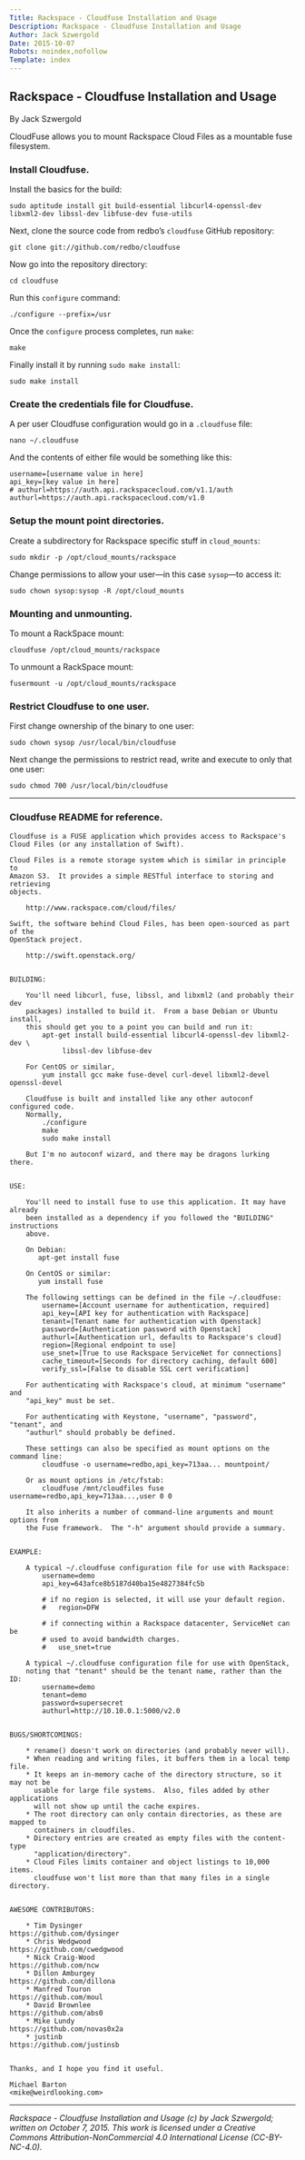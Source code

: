 ```yaml
---
Title: Rackspace - Cloudfuse Installation and Usage
Description: Rackspace - Cloudfuse Installation and Usage
Author: Jack Szwergold
Date: 2015-10-07
Robots: noindex,nofollow
Template: index
---
```


## Rackspace - Cloudfuse Installation and Usage

By Jack Szwergold

CloudFuse allows you to mount Rackspace Cloud Files as a mountable fuse filesystem.

### Install Cloudfuse.

Install the basics for the build:

	sudo aptitude install git build-essential libcurl4-openssl-dev libxml2-dev libssl-dev libfuse-dev fuse-utils

Next, clone the source code from redbo’s `cloudfuse` GitHub repository:

	git clone git://github.com/redbo/cloudfuse

Now go into the repository directory:

	cd cloudfuse

Run this `configure` command:

	./configure --prefix=/usr
	
Once the `configure` process completes, run `make`:

	make

Finally install it by running `sudo make install`:

	sudo make install

### Create the credentials file for Cloudfuse.

A per user Cloudfuse configuration would go in a `.cloudfuse` file:

	nano ~/.cloudfuse

And the contents of either file would be something like this:

	username=[username value in here]
	api_key=[key value in here]
	# authurl=https://auth.api.rackspacecloud.com/v1.1/auth
	authurl=https://auth.api.rackspacecloud.com/v1.0

### Setup the mount point directories.

Create a subdirectory for Rackspace specific stuff in `cloud_mounts`:

	sudo mkdir -p /opt/cloud_mounts/rackspace

Change permissions to allow your user—in this case `sysop`—to access it:

	sudo chown sysop:sysop -R /opt/cloud_mounts

### Mounting and unmounting.

To mount a RackSpace mount:

	cloudfuse /opt/cloud_mounts/rackspace

To unmount a RackSpace mount:

	fusermount -u /opt/cloud_mounts/rackspace

### Restrict Cloudfuse to one user.

First change ownership of the binary to one user:

	sudo chown sysop /usr/local/bin/cloudfuse

Next change the permissions to restrict read, write and execute to only that one user:

	sudo chmod 700 /usr/local/bin/cloudfuse

***

### Cloudfuse README for reference.

	Cloudfuse is a FUSE application which provides access to Rackspace's
	Cloud Files (or any installation of Swift).
	
	Cloud Files is a remote storage system which is similar in principle to
	Amazon S3.  It provides a simple RESTful interface to storing and retrieving
	objects.
	
	    http://www.rackspace.com/cloud/files/
	
	Swift, the software behind Cloud Files, has been open-sourced as part of the
	OpenStack project.
	
	    http://swift.openstack.org/
	
	
	BUILDING:
	
	    You'll need libcurl, fuse, libssl, and libxml2 (and probably their dev
	    packages) installed to build it.  From a base Debian or Ubuntu install,
	    this should get you to a point you can build and run it:
	        apt-get install build-essential libcurl4-openssl-dev libxml2-dev \
	             libssl-dev libfuse-dev
	
	    For CentOS or similar,
	        yum install gcc make fuse-devel curl-devel libxml2-devel openssl-devel
	
	    Cloudfuse is built and installed like any other autoconf configured code.
	    Normally,
	        ./configure
	        make
	        sudo make install
	
	    But I'm no autoconf wizard, and there may be dragons lurking there.
	
	
	USE:
	
	    You'll need to install fuse to use this application. It may have already
	    been installed as a dependency if you followed the "BUILDING" instructions
	    above.
	
	    On Debian:
	       apt-get install fuse
	
	    On CentOS or similar:
	       yum install fuse
	
	    The following settings can be defined in the file ~/.cloudfuse:
	        username=[Account username for authentication, required]
	        api_key=[API key for authentication with Rackspace]
	        tenant=[Tenant name for authentication with Openstack]
	        password=[Authentication password with Openstack]
	        authurl=[Authentication url, defaults to Rackspace's cloud]
	        region=[Regional endpoint to use]
	        use_snet=[True to use Rackspace ServiceNet for connections]
	        cache_timeout=[Seconds for directory caching, default 600]
	        verify_ssl=[False to disable SSL cert verification]
	
	    For authenticating with Rackspace's cloud, at minimum "username" and
	    "api_key" must be set.
	
	    For authenticating with Keystone, "username", "password", "tenant", and
	    "authurl" should probably be defined.
	
	    These settings can also be specified as mount options on the command line:
	        cloudfuse -o username=redbo,api_key=713aa... mountpoint/
	
	    Or as mount options in /etc/fstab:
	        cloudfuse /mnt/cloudfiles fuse username=redbo,api_key=713aa...,user 0 0
	
	    It also inherits a number of command-line arguments and mount options from
	    the Fuse framework.  The "-h" argument should provide a summary.
	
	
	EXAMPLE:
	
	    A typical ~/.cloudfuse configuration file for use with Rackspace:
	        username=demo
	        api_key=643afce8b5187d40ba15e4827384fc5b
	
	        # if no region is selected, it will use your default region.
	        #   region=DFW
	
	        # if connecting within a Rackspace datacenter, ServiceNet can be
	        # used to avoid bandwidth charges.
	        #   use_snet=true
	
	    A typical ~/.cloudfuse configuration file for use with OpenStack,
	    noting that "tenant" should be the tenant name, rather than the ID:
	        username=demo
	        tenant=demo
	        password=supersecret
	        authurl=http://10.10.0.1:5000/v2.0
	
	
	BUGS/SHORTCOMINGS:
	
	    * rename() doesn't work on directories (and probably never will).
	    * When reading and writing files, it buffers them in a local temp file.
	    * It keeps an in-memory cache of the directory structure, so it may not be
	      usable for large file systems.  Also, files added by other applications
	      will not show up until the cache expires.
	    * The root directory can only contain directories, as these are mapped to
	      containers in cloudfiles.
	    * Directory entries are created as empty files with the content-type
	      "application/directory".
	    * Cloud Files limits container and object listings to 10,000 items.
	      cloudfuse won't list more than that many files in a single directory.
	
	
	AWESOME CONTRIBUTORS:
	
	    * Tim Dysinger                                 https://github.com/dysinger
	    * Chris Wedgwood                               https://github.com/cwedgwood
	    * Nick Craig-Wood                              https://github.com/ncw
	    * Dillon Amburgey                              https://github.com/dillona
	    * Manfred Touron                               https://github.com/moul
	    * David Brownlee                               https://github.com/abs0
	    * Mike Lundy                                   https://github.com/novas0x2a
	    * justinb                                      https://github.com/justinsb
	
	
	Thanks, and I hope you find it useful.
	
	Michael Barton
	<mike@weirdlooking.com>

***

*Rackspace - Cloudfuse Installation and Usage (c) by Jack Szwergold; written on October 7, 2015. This work is licensed under a Creative Commons Attribution-NonCommercial 4.0 International License (CC-BY-NC-4.0).*